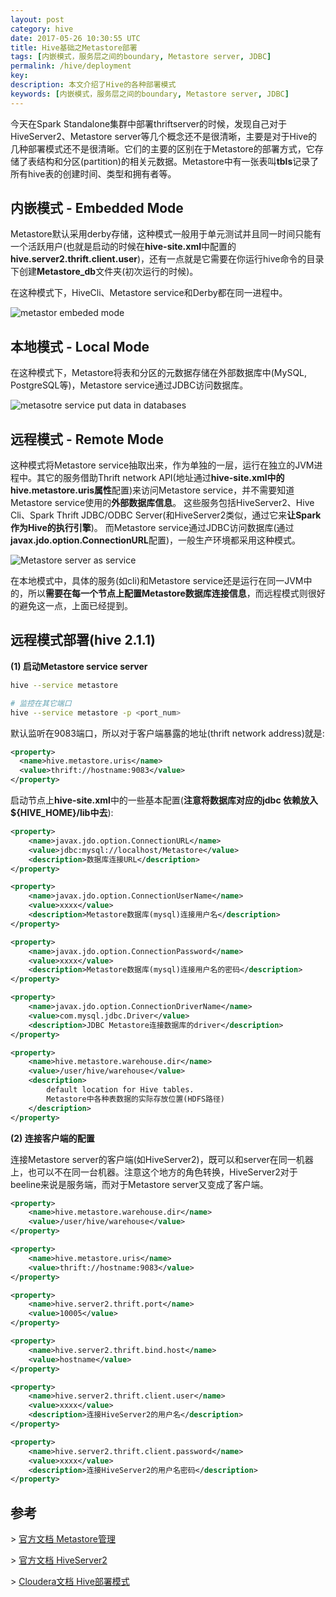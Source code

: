 ```yaml
---
layout: post
category: hive
date: 2017-05-26 10:30:55 UTC
title: Hive基础之Metastore部署
tags: [内嵌模式，服务层之间的boundary, Metastore server, JDBC]
permalink: /hive/deployment
key: 
description: 本文介绍了Hive的各种部署模式
keywords: [内嵌模式，服务层之间的boundary, Metastore server, JDBC]
---
```


今天在Spark Standalone集群中部署thriftserver的时候，发现自己对于HiveServer2、Metastore server等几个概念还不是很清晰，主要是对于Hive的几种部署模式还不是很清晰。它们的主要的区别在于Metastore的部署方式，它存储了表结构和分区(partition)的相关元数据。Metastore中有一张表叫**tbls**记录了所有hive表的创建时间、类型和拥有者等。

## 内嵌模式 - Embedded Mode

Metastore默认采用derby存储，这种模式一般用于单元测试并且同一时间只能有一个活跃用户(也就是启动的时候在**hive-site.xml**中配置的**hive.server2.thrift.client.user**)，还有一点就是它需要在你运行hive命令的目录下创建**Metastore_db**文件夹(初次运行的时候)。

在这种模式下，HiveCli、Metastore service和Derby都在同一进程中。

![metastor embeded mode](http://static.zybuluo.com/jacoffee/pduxxrj0knzr26bs6fxp3ttm/image.png)

## 本地模式 - Local Mode

在这种模式下，Metastore将表和分区的元数据存储在外部数据库中(MySQL, PostgreSQL等)，Metastore service通过JDBC访问数据库。

![metasotre service put data in databases](http://static.zybuluo.com/jacoffee/wy594cm7lc3ozxjrxg6hyqfd/image.png)

## 远程模式 - Remote Mode

这种模式将Metastore service抽取出来，作为单独的一层，运行在独立的JVM进程中。其它的服务借助Thrift network API(地址通过**hive-site.xml中的hive.metastore.uris属性**配置)来访问Metastore service，并不需要知道Metastore service使用的**外部数据库信息**。
这些服务包括HiveServer2、Hive Cli、Spark Thrift JDBC/ODBC Server(和HiveServer2类似，通过它来**让Spark作为Hive的执行引擎**)。
而Metastore service通过JDBC访问数据库(通过**javax.jdo.option.ConnectionURL**配置)，一般生产环境都采用这种模式。

![Metastore server as service](http://static.zybuluo.com/jacoffee/zwgcgibn450ge6fnsph4p9n2/image.png)

在本地模式中，具体的服务(如cli)和Metastore service还是运行在同一JVM中的，所以**需要在每一个节点上配置Metastore数据库连接信息**，而远程模式则很好的避免这一点，上面已经提到。

## 远程模式部署(hive 2.1.1)

<b class="highlight">(1) 启动Metastore service server</b>

```bash
hive --service metastore

# 监控在其它端口
hive --service metastore -p <port_num>
```

默认监听在9083端口，所以对于客户端暴露的地址(thrift network address)就是:

```xml
<property>  
  <name>hive.metastore.uris</name>  
  <value>thrift://hostname:9083</value>  
</property>
```

启动节点上**hive-site.xml**中的一些基本配置(<b class="highlight">注意将数据库对应的jdbc 依赖放入${HIVE_HOME}/lib中去</b>):

```xml
<property>
    <name>javax.jdo.option.ConnectionURL</name>
    <value>jdbc:mysql://localhost/Metastore</value>
    <description>数据库连接URL</description>
</property>

<property>
    <name>javax.jdo.option.ConnectionUserName</name>
    <value>xxxx</value>
    <description>Metastore数据库(mysql)连接用户名</description>
</property>

<property>
    <name>javax.jdo.option.ConnectionPassword</name>
    <value>xxxx</value>
    <description>Metastore数据库(mysql)连接用户名的密码</description>
</property>

<property>
    <name>javax.jdo.option.ConnectionDriverName</name>
    <value>com.mysql.jdbc.Driver</value>
    <description>JDBC Metastore连接数据库的driver</description>
</property>

<property>
    <name>hive.metastore.warehouse.dir</name>
    <value>/user/hive/warehouse</value>
    <description>
        default location for Hive tables.
        Metastore中各种表数据的实际存放位置(HDFS路径)
    </description>
</property>
```

<b class="highlight">(2) 连接客户端的配置</b>

连接Metastore server的客户端(如HiveServer2)，既可以和server在同一机器上，也可以不在同一台机器。注意这个地方的角色转换，HiveServer2对于beeline来说是服务端，而对于Metastore server又变成了客户端。

```xml
<property>  
    <name>hive.metastore.warehouse.dir</name>  
    <value>/user/hive/warehouse</value>  
</property>

<property>  
    <name>hive.metastore.uris</name>  
    <value>thrift://hostname:9083</value>  
</property>

<property>
    <name>hive.server2.thrift.port</name>
    <value>10005</value>
</property>

<property>
    <name>hive.server2.thrift.bind.host</name>
    <value>hostname</value>
</property>

<property>
    <name>hive.server2.thrift.client.user</name>
    <value>xxxx</value>
    <description>连接HiveServer2的用户名</description>
</property>

<property>
    <name>hive.server2.thrift.client.password</name>
    <value>xxxx</value>
    <description>连接HiveServer2的用户名密码</description>
</property>
```

## 参考

\> [官方文档 Metastore管理](https://cwiki.apache.org/confluence/display/Hive/AdminManual+MetastoreAdmin)

\> [官方文档 HiveServer2](https://cwiki.apache.org/confluence/display/Hive/Setting+Up+HiveServer2)

\> [Cloudera文档 Hive部署模式](https://www.cloudera.com/documentation/enterprise/5-8-x/topics/cdh_ig_hive_Metastore_configure.html) 